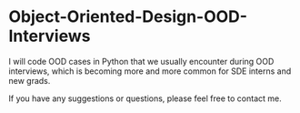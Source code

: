 # Object-Oriented-Design-OOD-Interviews

I will code OOD cases in Python that we usually encounter during OOD interviews, which is becoming more and more common for SDE interns and new grads. 

If you have any suggestions or questions, please feel free to contact me.
